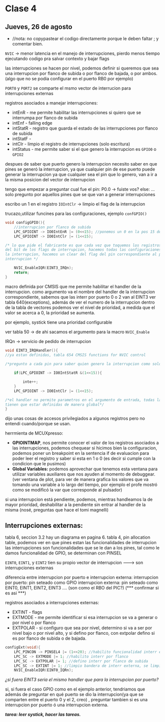 # Clase 4

## Jueves, 26 de agosto

* //nota: no copypastear el codigo directamente porque le deben faltar ; y comentar bien.

`NVIC` -> menor latencia en el manejo de interrupciones, pierdo menos tiempo 
ejecutando codigo pra salvar contexto y bajar flags

las interrupciones se hacen por nivel, podemos definir si queremos que sea
una interrupcion por flanco de subida o por flanco de bajada, o por ambos.
(algo que no se podia configurar en el puerto RB0 por ejemplo)

`PORT0` y `PORT2` se comparte el msmo vector de interrucion para interrupciones externas

registros asociados a manejar interrupciones:
- intEnR - me permite habilitar las interrupciones si quiero que se interrumpa por flanco de subida
- intEnf - falling edge
- intStatR - registro que guarda el estado de las interrupciones por flanco de subida
- intStatF -
- intClr - limpio el registro de interrupciones (solo escritura)
- intStatus - me permite saber si el que genero la interrupcion es `GPIO0` o `GPIO2`

despues de saber que puerto genero la interrupcion necesito saber en que pines
se generó la interrupcion, ya que cualquier pin de ese puerto puede generar la interrupcion
ya que cualquier sea el pin que lo genero, van a ir a la misma posicion del vector de
interrupcion

tengo que empezar a preguntar cual fue el pin:
P0.0 -> fuiste vos?
else: ...
solo pregunto por aquellos pines que se que van a generar interrupciones

escribo un 1 en el registro `IOIntClr` -> limpio el flag de la interrupcion 

trucazo,utilizar funcines para las configuraciones, ejemplo `confGPIO()`
```c
void configGPIO(){
	//interrupcion por flanco de subida
	LPC_GPIOINT -> IO0IntEnR |= (0<<15); //ponemos un 0 en la pos 15 de ese registro//tabla 9.5.2
	LPC_GPIOINT -> IO0IntClr |= (1<<15);

/* lo que pide el fabricante es que cada vez que toquemos los registros, se genere una limpieza
del bit de los flags de interrupcion, hacemos todas las configuraciones y antes de habilitar
la interrupcion, hacemos un clear del flag del pin correspondiente al pin que va a generar la
interrupcion */

	NVIC_EnableIQR(EINT3_IRQn);
	return;
}
```
macro definida por CMSIS que me permite habilitar el handler de la interrupcion.
como argumento va el nombre del handler de la interrupcion correspondiente, sabemos que las interr
por puerto 0 o 2 van al EINT3
ver tabla 640(exceptions), además de ver el numero de la interrupcion dentro de la tabla de vectores
podemos ver el nivel de prioridad, a medida que el valor se acerca a 0, la prioridad se aumenta.

por ejemplo, systick tiene una prioridad configurable

ver tabla 50 -> de ahi sacamos el argumento para la macro `NVIC_Enable `

IRQn -> servicio de pedido de interrupcion

```c
void EINT3_IRQHandler(){ 
//ya estan definidas, tabla 654 CMSIS functions for NVIC control
	
/*pregunto a cada pin para saber quien genero la interrupcion como solo habilitamos la interrupcion para un pin(15), solo le preguntamos a ese.*/

	if(LPC_GPIOINT -> IO0IntStatR &(1<<15)){

		inte++;
	}
	LPC_GPIOINT -> IO0IntClr |= (1<<15);

/*el handler no permite parametros en el argumento de entrada, todas las variables que queramos usar
tienen que estar definidas de manera global*/
}
```

dijo unas cosas de accesos privilegiados a algunos registros pero no entendi cuando/porque se usan.

herrmienta de MCUXpresso: 
- **GPIOINTMAP**, nos permite conocer el valor de los registros asociados a 
las interrupciones, podemos chequear si hicimos bien la configuracion,
podemos poner un breakpoint en la sentencia if de evaluacion para poder leer el registro y saber si
esta en 1 o 0 (es decir si cumple con la condicion que le pusimos)
- **Global Variables:** podemos aprovechar que tenemos esta ventana para utilizar variables auxiliares
que nos ayuden al momento de debuggear. (ver ventana de plot, para ver de manera grafica los valores
que va tomando una variable a lo largo del tiempo, por ejemplo el profe mostró como se modificó la var
que corresponde al pulsador)

si una interrupcion está pendiente, podemos, mientras handleamos la de mayor prioridad, deshabilitar
a la pendiente sin entrar al handler de la misma (nosé, preguntas que hace el tomi magnelli)


## Interrupciones externas: 

tabla 6, seccion 3.2
hay un diagrama en pagina 6.
tabla 4, pin allocation table, podemos ver en que pines estan las funcionalidades de interrupcion
las interrupciones son funcionalidades que se le dan a los pines, tal como le damos funcionalidad
de GPIO, se determinan con PINSEL

`EINT0`, `EINT1`, y `EINT2` tien su propio vector de interrupcion ---> son interrupciones externas

diferencia entre interrupcion por puerto e interrupcion externa:
interrupcion por puerto: pin seteado como GPIO
interrupcion externa: pin seteado como EINT0, EINT1, EINT2, EINT3 .... (son como el RBO del PIC?)
(*** confirmar si es asi ***) 
 
registros asociados a interrupciones externas:
- EXTINT - flags
- EXTMODE - me permite identificar si esa interrupcion se va a generar o por nivel o por flanco
- EXTPOLAR - si configuro que sea por nivel, determino si va a ser por nivel bajo o por nivel alto,
y si defino por flanco, con extpolar defino si es por flanco de subida o de bajada.
```c
configExt(void){
	LPC_PINCON -> PINSEL4 |= (1<<20); //habilito funcionalidad interr externa
	LPC_SC -> EXTMODE |= 1; //habilito interr por flanco
	LPC_SC -> EXTPOLAR |= 1; //defino interr por flanco de subida
	LPC_SC -> EXTINT |= 1; //limpio bandera de interr externa, se limpia CON UN 1!
	NVIC_EnableIQR(EINT0_IQRn);
```
_¿si fuera EINT3 seria el mismo handler que para la interrupcion por puerto?_

si, si fuera el caso GPIO como en el ejemplo anterior, tendriamos que además de preguntar
en qué puerto se dio la interrupcion(ya que se comparten entre el puerto 0 y el 2, creo)
, preguntar tambien si es una interrupcion por puerto ó una interrupcion externa.

***tarea: leer systick, hacer las tareas.***
